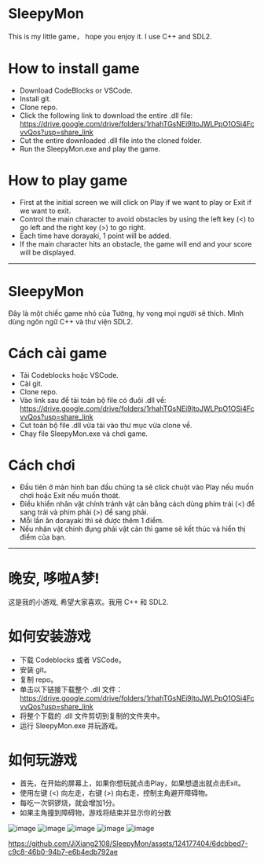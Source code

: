 # SleepyMon
This is my little game， hope you enjoy it. I use C++ and SDL2.
# How to install game
- Download CodeBlocks or VSCode.
- Install git.
- Clone repo.
- Click the following link to download the entire .dll file: https://drive.google.com/drive/folders/1rhahTGsNEi9ltoJWLPpO1OSi4FcvvQos?usp=share_link
- Cut the entire downloaded .dll file into the cloned folder.
- Run the SleepyMon.exe and play the game.
# How to play game
- First at the initial screen we will click on Play if we want to play or Exit if we want to exit.
- Control the main character to avoid obstacles by using the left key (<) to go left and the right key (>) to go right.
- Each time have dorayaki, 1 point will be added.
- If the main character hits an obstacle, the game will end and your score will be displayed.
____________________
# SleepyMon
Đây là một chiếc game nhỏ của Tường, hy vọng mọi người sẽ thích. Mình dùng ngôn ngữ C++ và thư viện SDL2.
# Cách cài game 
- Tải Codeblocks hoặc VSCode.
- Cài git.
- Clone repo.
- Vào link sau để tải toàn bộ file có đuôi .dll về: https://drive.google.com/drive/folders/1rhahTGsNEi9ltoJWLPpO1OSi4FcvvQos?usp=share_link 
- Cut toàn bộ file .dll vừa tải vào thư mục vừa clone về.
- Chạy file SleepyMon.exe và chơi game.
# Cách chơi
- Đầu tiên ở màn hình ban đầu chúng ta sẽ click chuột vào Play nếu muốn chơi hoặc Exit nếu muốn thoát.
- Điều khiển nhân vật chính tránh vật cản bằng cách dùng phím trái (<) để sang trái và phím phải (>) để sang phải.
- Mỗi lần ăn dorayaki thì sẽ được thêm 1 điểm.
- Nếu nhân vật chính đụng phải vật cản thì game sẽ kết thúc và hiển thị điểm của bạn.
____________________
# 晚安, 哆啦A梦!
这是我的小游戏, 希望大家喜欢。我用 C++ 和 SDL2.
# 如何安装游戏
- 下载 Codeblocks 或者 VSCode。
- 安装 git。
- 复制 repo。
- 单击以下链接下载整个 .dll 文件：https://drive.google.com/drive/folders/1rhahTGsNEi9ltoJWLPpO1OSi4FcvvQos?usp=share_link
- 将整个下载的 .dll 文件剪切到复制的文件夹中。
- 运行 SleepyMon.exe 并玩游戏。
# 如何玩游戏
- 首先，在开始的屏幕上，如果你想玩就点击Play，如果想退出就点击Exit。
- 使用左键 (<) 向左走，右键 (>) 向右走，控制主角避开障碍物。
- 每吃一次铜锣烧，就会增加1分。
- 如果主角撞到障碍物，游戏将结束并显示你的分数

![image](https://github.com/JiXiang2108/SleepyMon/assets/124177404/87855450-d292-4f7b-8b3e-7a886e8d03d8)
![image](https://github.com/JiXiang2108/SleepyMon/assets/124177404/002d38f2-a6bd-4cab-b27c-e7ee5a1549fb)
![image](https://github.com/JiXiang2108/SleepyMon/assets/124177404/a9d37aaf-514a-4e36-b17e-35c28757e5d2)
![image](https://github.com/JiXiang2108/SleepyMon/assets/124177404/80ae9bea-d1c7-4ea2-8ba5-5c2658a18224)
![image](https://github.com/JiXiang2108/SleepyMon/assets/124177404/937ae12a-11cc-4ff3-87ed-ad62e0884751)



https://github.com/JiXiang2108/SleepyMon/assets/124177404/6dcbbed7-c9c8-46b0-94b7-e6b4edb792ae


